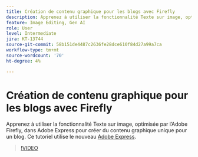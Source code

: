 ```yaml
---
title: Création de contenu graphique pour les blogs avec Firefly
description: Apprenez à utiliser la fonctionnalité Texte sur image, optimisée par l’Adobe Firefly, dans Adobe Express pour créer un contenu graphique unique pour un blog
feature: Image Editing, Gen AI
role: User
level: Intermediate
jira: KT-13744
source-git-commit: 58b151de4487c2636fe28dce610f84d27a99a7ca
workflow-type: tm+mt
source-wordcount: '70'
ht-degree: 4%

---
```


# Création de contenu graphique pour les blogs avec Firefly

Apprenez à utiliser la fonctionnalité Texte sur image, optimisée par l’Adobe Firefly, dans Adobe Express pour créer du contenu graphique unique pour un blog. Ce tutoriel utilise le nouveau [Adobe Express](https://www.adobe.com/express/).

>[!VIDEO](https://video.tv.adobe.com/v/3422408?quality=12&learn=on&hidetitle=true)
